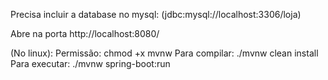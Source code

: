 Precisa incluir a database no mysql: (jdbc:mysql://localhost:3306/loja)


Abre na porta http://localhost:8080/

(No linux):
    Permissão: chmod +x mvnw
    Para compilar: ./mvnw clean install
    Para executar: ./mvnw spring-boot:run
